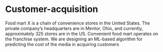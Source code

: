 # Customer-acquisition
Food mart X is a chain of convenience stores in the United States. The private company’s headquarters are in Mentor, Ohio, and currently, approximately 325 stores are in the US. Convenient food mart operates on the franchise system. We are designing an ML-based algorithm for predicting the cost of the media in acquiring customers
